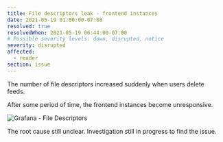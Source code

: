 ```yaml
---
title: File descriptors leak - frontend instances
date: 2021-05-19 01:00:00-07:00
resolved: true
resolvedWhen: 2021-05-19 06:44:00-07:00
# Possible severity levels: down, disrupted, notice
severity: disrupted
affected:
  - reader
section: issue
---
```


The number of file descriptors increased suddenly when users delete feeds.

After some period of time, the frontend instances become unresponsive.

![Grafana - File Descriptors](/images/2021-05-19-file-descriptors.png)

The root cause still unclear. Investigation still in progress to find the issue.

